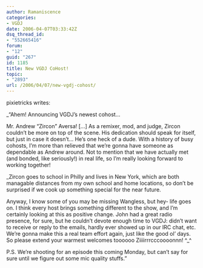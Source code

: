 ```yaml
---
author: Ramaniscence
categories:
- VGDJ
date: 2006-04-07T03:33:42Z
dsq_thread_id:
- "552665416"
forum:
- "12"
guid: "267"
id: 1185
title: New VGDJ CoHost!
topic:
- "2893"
url: /2006/04/07/new-vgdj-cohost/
---
```


pixietricks writes:

_&#8220;Ahem! Announcing VGDJ&#8217;s newest cohost&#8230;</p> 

Mr. Andrew &#8220;Zircon&#8221; Aversa! [&#8230;] As a remixer, mod, and judge, Zircon couldn&#8217;t be more on top of the scene. His dedication should speak for itself, but just in case it doesn&#8217;t&#8230; He&#8217;s one heck of a dude. With a history of busy cohosts, I&#8217;m more than relieved that we&#8217;re gonna have someone as dependable as Andrew around. Not to mention that we have actually met (and bonded, like seriously!) in real life, so I&#8217;m really looking forward to working together!</em>
  
_Zircon goes to school in Philly and lives in New York, which are both managable distances from my own school and home locations, so don&#8217;t be surprised if we cook up something special for the near future.</p> 

Anyway, I know some of you may be missing Wangless, but hey- life goes on. I think every host brings something different to the show, and I&#8217;m certainly looking at this as positive change. John had a great radio presence, for sure, but he couldn&#8217;t devote enough time to VGDJ: didn&#8217;t want to receive or reply to the emails, hardly ever showed up in our IRC chat, etc. We&#8217;re gonna make this a real team effort again, just like the good ol&#8217; days. So please extend your warmest welcomes toooooo Ziiiirrrcccoooonnn! ^_^

P.S. We&#8217;re shooting for an episode this coming Monday, but can&#8217;t say for sure until we figure out some mic quality stuffs.&#8221;</em>